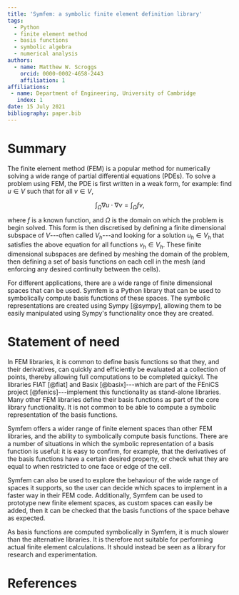 ```yaml
---
title: 'Symfem: a symbolic finite element definition library'
tags:
  - Python
  - finite element method
  - basis functions
  - symbolic algebra
  - numerical analysis
authors:
  - name: Matthew W. Scroggs
    orcid: 0000-0002-4658-2443
    affiliation: 1
affiliations:
 - name: Department of Engineering, University of Cambridge
   index: 1
date: 15 July 2021
bibliography: paper.bib
---
```


# Summary

The finite element method (FEM) is a popular method for numerically solving a wide
range of partial differential equations (PDEs). To solve a problem using FEM, the PDE is first
written in a weak form, for example: find $u\in V$ such that for all $v\in V,$

$$\int_\Omega \nabla u\cdot\nabla v=\int_\Omega fv,$$

where $f$ is a known function, and $\Omega$ is the domain on which the problem is begin solved.
This form is then discretised by defining a finite dimensional subspace of $V$---often called
$V_h$---and looking for a solution $u_h\in V_h$ that satisfies the above equation for all functions
$v_h\in V_h$. These finite dimensional subspaces are defined by meshing the domain of the problem,
then defining a set of basis functions on each cell in the mesh (and enforcing any desired
continuity between the cells).

For different applications, there are a wide range of finite dimensional spaces that can be used.
Symfem is a Python library that can be used to symbolically compute basis functions of these
spaces. The symbolic representations are created using Sympy [@sympy], allowing
them to be easily manipulated using Sympy's functionality once they are created.

# Statement of need

In FEM libraries, it is common to define basis functions so that they, and their
derivatives, can quickly and efficiently be evaluated at a collection of points, thereby allowing
full computations to be completed quickyl. The libraries FIAT [@fiat] and Basix [@basix]---which
are part of the FEniCS project [@fenics]---implement this functionality as stand-alone libraries.
Many other FEM libraries define their basis functions as part of the core library functionality.
It is not common to be able to compute a symbolic representation of the basis functions.

Symfem offers a wider range of finite element spaces than other FEM libraries, and the ability
to symbolically compute basis functions. There are a number of situations in which the symbolic
representation of a basis function is useful: it is easy to confirm, for example, that the
derivatives of the basis functions have a certain desired property, or check what they are
equal to when restricted to one face or edge of the cell.

Symfem can also be used to explore the behaviour of the wide range of spaces it supports, so the
user can decide which spaces to implement in a faster way in their FEM code. Additionally,
Symfem can be used to prototype new finite element spaces, as custom spaces can easily be
added, then it can be checked that the basis functions of the space behave as expected.

As basis functions are computed symbolically in Symfem, it is much slower than the alternative
libraries. It is therefore not suitable for performing actual finite element calculations. It
should instead be seen as a library for research and experimentation.

# References
